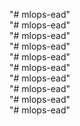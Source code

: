 "# mlops-ead"  
"# mlops-ead"  
"# mlops-ead"  
"# mlops-ead"  
"# mlops-ead"  
"# mlops-ead"  
"# mlops-ead"  
"# mlops-ead"  
"# mlops-ead"  
"# mlops-ead"  
